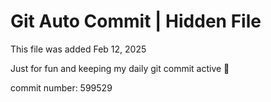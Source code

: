 # Git Auto Commit | Hidden File

This file was added Feb 12, 2025

Just for fun and keeping my daily git commit active 🤪

commit number: 599529
